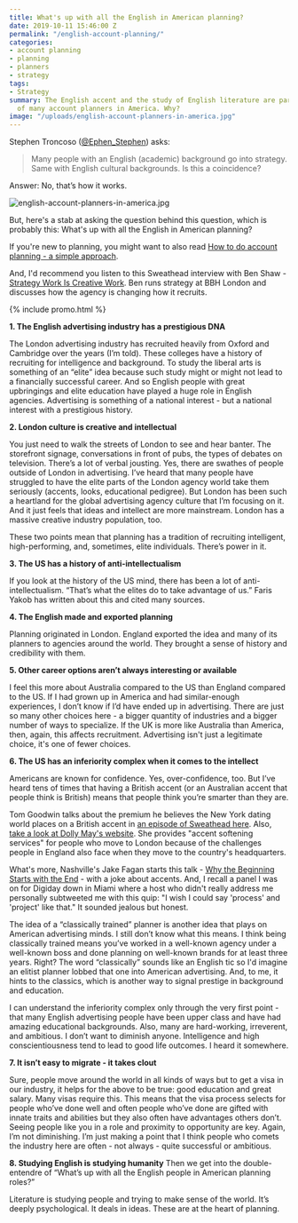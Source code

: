 ```yaml
---
title: What's up with all the English in American planning?
date: 2019-10-11 15:46:00 Z
permalink: "/english-account-planning/"
categories:
- account planning
- planning
- planners
- strategy
tags:
- Strategy
summary: The English accent and the study of English literature are part of the lives
  of many account planners in America. Why?
image: "/uploads/english-account-planners-in-america.jpg"
---
```


Stephen Troncoso ([@Ephen_Stephen](https://twitter.com/Ephen_Stephen)) asks:
> Many people with an English (academic) background go into strategy. Same with English cultural backgrounds. Is this a coincidence? 

Answer: No, that’s how it works. 

![english-account-planners-in-america.jpg](/uploads/english-account-planners-in-america.jpg)

But, here's a stab at asking the question behind this question, which is probably this: What's up with all the English in American planning?

If you're new to planning, you might want to also read [How to do account planning - a simple approach](https://www.markpollard.net/how-to-do-account-planning-a-simple-approach/).

And, I'd recommend you listen to this Sweathead interview with Ben Shaw - [Strategy Work Is Creative Work](https://anchor.fm/sweathead-with-mark-pollard/episodes/Strategy-Work-Is-Creative-Work---Ben-Shaw--Strategy-Head-e5aoqp). Ben runs strategy at BBH London and discusses how the agency is changing how it recruits.

{% include promo.html %}

**1. The English advertising industry has a prestigious DNA**

The London advertising industry has recruited heavily from Oxford and Cambridge over the years (I’m told). These colleges have a history of recruiting for intelligence and background. To study the liberal arts is something of an “elite” idea because such study might or might not lead to a financially successful career. And so English people with great upbringings and elite education have played a huge role in English agencies. Advertising is something of a national interest - but a national interest with a prestigious history.

**2. London culture is creative and intellectual**

You just need to walk the streets of London to see and hear banter. The storefront signage, conversations in front of pubs, the types of debates on television. There’s a lot of verbal jousting. Yes, there are swathes of people outside of London in advertising. I’ve heard that many people have struggled to have the elite parts of the London agency world take them seriously (accents, looks, educational pedigree). But London has been such a heartland for the global advertising agency culture that I’m focusing on it. And it just feels that ideas and intellect are more mainstream. London has a massive creative industry population, too.

These two points mean that planning has a tradition of recruiting intelligent, high-performing, and, sometimes, elite individuals. There’s power in it.

**3. The US has a history of anti-intellectualism**

If you look at the history of the US mind, there has been a lot of anti-intellectualism. “That’s what the elites do to take advantage of us.” Faris Yakob has written about this and cited many sources.

**4. The English made and exported planning**

Planning originated in London. England exported the idea and many of its planners to agencies around the world. They brought a sense of history and credibility with them.

**5. Other career options aren’t always interesting or available**

I feel this more about Australia compared to the US than England compared to the US. If I had grown up in America and had similar-enough experiences, I don’t know if I’d have ended up in advertising. There are just so many other choices here - a bigger quantity of industries and a bigger number of ways to specialize. If the UK is more like Australia than America, then, again, this affects recruitment. Advertising isn't just a legitimate choice, it's one of fewer choices.   

**6. The US has an inferiority complex when it comes to the intellect**

Americans are known for confidence. Yes, over-confidence, too. But I’ve heard tens of times that having a British accent (or an Australian accent that people think is British) means that people think you’re smarter than they are.

Tom Goodwin talks about the premium he believes the New York dating world places on a British accent in [an episode of Sweathead here](https://anchor.fm/sweathead-with-mark-pollard/episodes/Some-Form-Of-Sunshine---Tom-Goodwin-e6f76d). Also, [take a look at Dolly May's website](https://www.workingwithvoice.com). She provides "accent softening services" for people who move to London because of the challenges people in England also face when they move to the country's headquarters. 

What's more, Nashville's Jake Fagan starts this talk - [Why the Beginning Starts with the End](https://www.youtube.com/watch?v=eQYPfNJlE3I) - with a joke about accents. And, I recall a panel I was on for Digiday down in Miami where a host who didn't really address me personally subtweeted me with this quip: "I wish I could say 'process' and 'project' like that." It sounded jealous but honest.

The idea of a “classically trained” planner is another idea that plays on American advertising minds. I still don’t know what this means. I think being classically trained means you’ve worked in a well-known agency under a well-known boss and done planning on well-known brands for at least three years. Right? The word “classically” sounds like an English tic so I'd imagine an elitist planner lobbed that one into American advertising. And, to me, it hints to the classics, which is another way to signal prestige in background and education.

I can understand the inferiority complex only through the very first point - that many English advertising people have been upper class and have had amazing educational backgrounds. Also, many are hard-working, irreverent, and ambitious. I don’t want to diminish anyone. Intelligence and high conscientiousness tend to lead to good life outcomes. I heard it somewhere.

**7. It isn’t easy to migrate - it takes clout**

Sure, people move around the world in all kinds of ways but to get a visa in our industry, it helps for the above to be true: good education and great salary. Many visas require this. This means that the visa process selects for people who’ve done well and often people who’ve done are gifted with innate traits and abilities but they also often have advantages others don’t. Seeing people like you in a role and proximity to opportunity are key. Again, I’m not diminishing. I’m just making a point that I think people who comets the industry here are often - not always - quite successful or ambitious. 

**8. Studying English is studying humanity**
Then we get into the double-entendre of “What’s up with all the English people in American planning roles?”

Literature is studying people and trying to make sense of the world. It’s deeply psychological. It deals in ideas. These are at the heart of planning. 


 